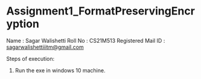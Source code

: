 # Assignment1_FormatPreservingEncryption

Name : Sagar Walishetti
Roll No : CS21M513
Registered Mail ID : sagarwalishettiiitm@gmail.com

Steps of execution:
1. Run the exe in windows 10 machine.
